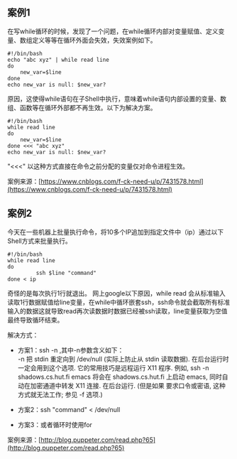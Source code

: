## 案例1

在写while循环的时候，发现了一个问题，在while循环内部对变量赋值、定义变量、数组定义等等在循环外面会失效，失效案例如下。

```
#!/bin/bash
echo "abc xyz" | while read line
do
    new_var=$line
done
echo new_var is null: $new_var?
```

原因，这使得while语句在子Shell中执行，意味着while语句内部设置的变量、数组、函数等在循环外部都不再生效。以下为解决方案。

```
#!/bin/bash
while read line
do
    new_var=$line
done <<< "abc xyz"
echo new_var is null: $new_var?
```

"&lt;&lt;&lt;" 以这种方式直接在命令之前分配的变量仅对命令进程生效。

案例来源：[https://www.cnblogs.com/f-ck-need-u/p/7431578.html](https://www.cnblogs.com/f-ck-need-u/p/7431578.html)

## 案例2

今天在一些机器上批量执行命令，将10多个IP追加到指定文件中（ip）通过以下Shell方式来批量执行。

```
#!/bin/bash
while read line
do
         ssh $line "command"
done < ip
```

奇怪的是每次执行1行就退出。 网上google以下原因，while read 会从标准输入读取1行数据赋值给line变量，在while中循环嵌套ssh，ssh命令就会截取所有标准输入的数据这就导致read再次读数据时数据已经被ssh读取，line变量获取为空值最终导致循环结束。

解决方式：

* 方案1：ssh -n ,其中-n参数含义如下：  
  -n 把 stdin 重定向到 /dev/null \(实际上防止从 stdin 读取数据\). 在后台运行时一定会用到这个选项. 它的常用技巧是远程运行 X11 程序. 例如, ssh -n shadows.cs.hut.fi emacs 将会在 shadows.cs.hut.fi 上启动 emacs, 同时自动在加密通道中转发 X11 连接. 在后台运行. \(但是如果 要求口令或密语, 这种方式就无法工作; 参见 -f 选项.\)

* 方案2：ssh "command" &lt; /dev/null

* 方案3：或者循环时使用for

案例来源：[http://blog.puppeter.com/read.php?65](http://blog.puppeter.com/read.php?65)

